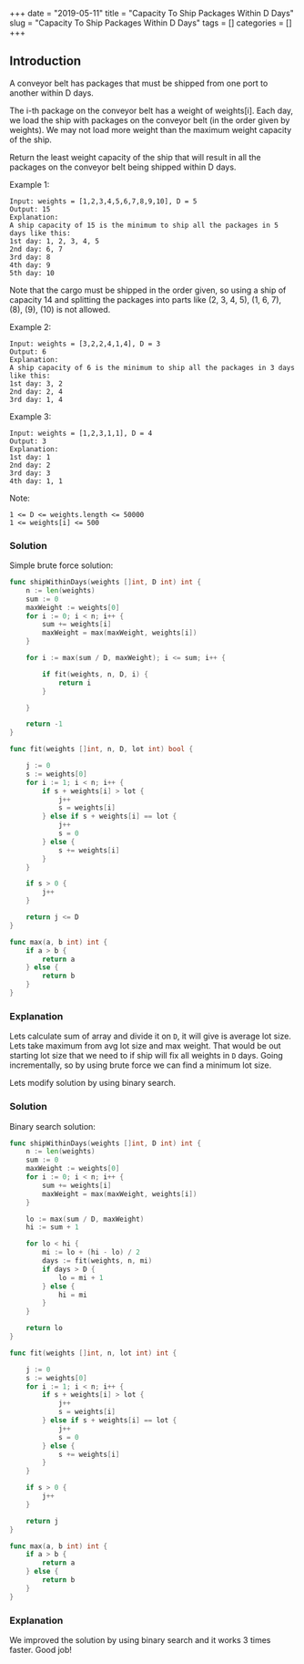 +++
date = "2019-05-11"
title = "Capacity To Ship Packages Within D Days"
slug = "Capacity To Ship Packages Within D Days"
tags = []
categories = []
+++

## Introduction

A conveyor belt has packages that must be shipped from one port to another within D days.

The i-th package on the conveyor belt has a weight of weights[i].  Each day, we load the ship with packages on the conveyor belt (in the order given by weights). We may not load more weight than the maximum weight capacity of the ship.

Return the least weight capacity of the ship that will result in all the packages on the conveyor belt being shipped within D days.



Example 1:
```
Input: weights = [1,2,3,4,5,6,7,8,9,10], D = 5
Output: 15
Explanation:
A ship capacity of 15 is the minimum to ship all the packages in 5 days like this:
1st day: 1, 2, 3, 4, 5
2nd day: 6, 7
3rd day: 8
4th day: 9
5th day: 10
```

Note that the cargo must be shipped in the order given, so using a ship of capacity 14 and splitting the packages into parts like (2, 3, 4, 5), (1, 6, 7), (8), (9), (10) is not allowed.


Example 2:
```
Input: weights = [3,2,2,4,1,4], D = 3
Output: 6
Explanation:
A ship capacity of 6 is the minimum to ship all the packages in 3 days like this:
1st day: 3, 2
2nd day: 2, 4
3rd day: 1, 4
```

Example 3:
```
Input: weights = [1,2,3,1,1], D = 4
Output: 3
Explanation:
1st day: 1
2nd day: 2
3rd day: 3
4th day: 1, 1
```

Note:
```
1 <= D <= weights.length <= 50000
1 <= weights[i] <= 500
```

### Solution

Simple brute force solution:
``` go
func shipWithinDays(weights []int, D int) int {
    n := len(weights)
    sum := 0
    maxWeight := weights[0]
    for i := 0; i < n; i++ {
        sum += weights[i]
        maxWeight = max(maxWeight, weights[i])
    }

    for i := max(sum / D, maxWeight); i <= sum; i++ {

        if fit(weights, n, D, i) {
            return i
        }

    }

    return -1
}

func fit(weights []int, n, D, lot int) bool {

    j := 0
    s := weights[0]
    for i := 1; i < n; i++ {
        if s + weights[i] > lot {
            j++
            s = weights[i]
        } else if s + weights[i] == lot {
            j++
            s = 0
        } else {
            s += weights[i]
        }
    }

    if s > 0 {
        j++
    }

    return j <= D
}

func max(a, b int) int {
    if a > b {
        return a
    } else {
        return b
    }
}
```

### Explanation

Lets calculate sum of array and divide it on `D`, it will give is average lot size.
Lets take maximum from avg lot size and max weight.
That would be out starting lot size that we need to if ship will fix all weights in `D` days.
Going incrementally, so by using brute force we can find a minimum lot size.


Lets modify solution by using binary search.

### Solution

Binary search solution:
``` go
func shipWithinDays(weights []int, D int) int {
    n := len(weights)
    sum := 0
    maxWeight := weights[0]
    for i := 0; i < n; i++ {
        sum += weights[i]
        maxWeight = max(maxWeight, weights[i])
    }

    lo := max(sum / D, maxWeight)
    hi := sum + 1

    for lo < hi {
        mi := lo + (hi - lo) / 2
        days := fit(weights, n, mi)
        if days > D {
            lo = mi + 1
        } else {
            hi = mi
        }
    }

    return lo
}

func fit(weights []int, n, lot int) int {

    j := 0
    s := weights[0]
    for i := 1; i < n; i++ {
        if s + weights[i] > lot {
            j++
            s = weights[i]
        } else if s + weights[i] == lot {
            j++
            s = 0
        } else {
            s += weights[i]
        }
    }

    if s > 0 {
        j++
    }

    return j
}

func max(a, b int) int {
    if a > b {
        return a
    } else {
        return b
    }
}
```

### Explanation

We improved the solution by using binary search and it works 3 times faster. Good job!
